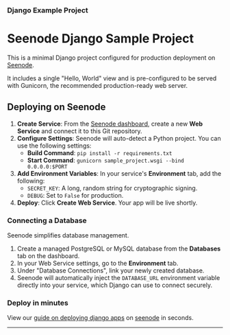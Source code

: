 ### Django Example Project

# Seenode Django Sample Project

This is a minimal Django project configured for production deployment on [Seenode](https://seenode.com).

It includes a single "Hello, World" view and is pre-configured to be served with Gunicorn, the recommended production-ready web server.

## Deploying on Seenode

1.  **Create Service**: From the [Seenode dashboard](https://cloud.seenode.com), create a new **Web Service** and connect it to this Git repository.
2.  **Configure Settings**: Seenode will auto-detect a Python project. You can use the following settings:
    *   **Build Command**: `pip install -r requirements.txt`
    *   **Start Command**: `gunicorn sample_project.wsgi --bind 0.0.0.0:$PORT`
3.  **Add Environment Variables**: In your service's **Environment** tab, add the following:
    *   `SECRET_KEY`: A long, random string for cryptographic signing.
    *   `DEBUG`: Set to `False` for production.
4.  **Deploy**: Click **Create Web Service**. Your app will be live shortly.

### Connecting a Database

Seenode simplifies database management.
1.  Create a managed PostgreSQL or MySQL database from the **Databases** tab on the dashboard.
2.  In your Web Service settings, go to the **Environment** tab.
3.  Under "Database Connections", link your newly created database.
4.  Seenode will automatically inject the `DATABASE_URL` environment variable directly into your service, which Django can use to connect securely.


### Deploy in minutes
View our [guide on deploying django apps](https://seenode.com/docs/services/web-services/framework-guides/python/django/) on [seenode](https://seenode.com) in seconds.

***